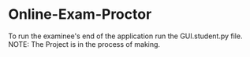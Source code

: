 # Online-Exam-Proctor
To run the examinee's end of the application run the GUI.student.py file.
NOTE: The Project is in the process of making.
